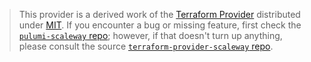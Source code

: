 > This provider is a derived work of the [Terraform Provider](https://github.com/scaleway/terraform-provider-scaleway)
> distributed under [MIT](https://mit-license.org/). If you encounter a bug or missing feature,
> first check the [`pulumi-scaleway` repo](https://github.com/pulumiverse/pulumi-scaleway/issues); however, if that doesn't turn up anything,
> please consult the source [`terraform-provider-scaleway` repo](https://github.com/scaleway/terraform-provider-scaleway/issues).
